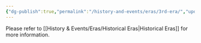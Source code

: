 ```yaml
---
{"dg-publish":true,"permalink":"/history-and-events/eras/3rd-era/","updated":"2024-12-13T17:46:30.495+00:00"}
---
```


Please refer to [[History & Events/Eras/Historical Eras\|Historical Eras]] for more information. 
